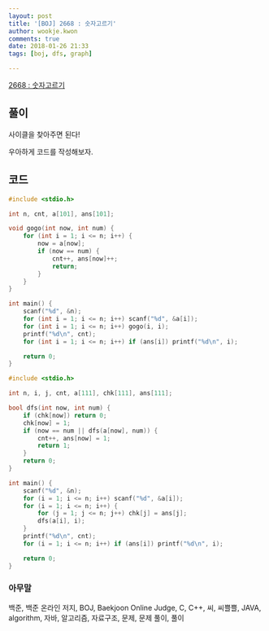 ```yaml
---
layout: post
title: '[BOJ] 2668 : 숫자고르기'
author: wookje.kwon
comments: true
date: 2018-01-26 21:33
tags: [boj, dfs, graph]

---
```


[2668 : 숫자고르기](https://www.acmicpc.net/problem/2668)

## 풀이

사이클을 찾아주면 된다!

우아하게 코드를 작성해보자.

## 코드

```cpp
#include <stdio.h>

int n, cnt, a[101], ans[101];

void gogo(int now, int num) {
	for (int i = 1; i <= n; i++) {
		now = a[now];
		if (now == num) {
			cnt++, ans[now]++;
			return;
		}
	}
}

int main() {
	scanf("%d", &n);
	for (int i = 1; i <= n; i++) scanf("%d", &a[i]);
	for (int i = 1; i <= n; i++) gogo(i, i);
	printf("%d\n", cnt);
	for (int i = 1; i <= n; i++) if (ans[i]) printf("%d\n", i);

	return 0;
}
```

```cpp
#include <stdio.h>

int n, i, j, cnt, a[111], chk[111], ans[111];

bool dfs(int now, int num) {
	if (chk[now]) return 0;
	chk[now] = 1;
	if (now == num || dfs(a[now], num)) {
		cnt++, ans[now] = 1;
		return 1;
	}
	return 0;
}

int main() {
	scanf("%d", &n);
	for (i = 1; i <= n; i++) scanf("%d", &a[i]);
	for (i = 1; i <= n; i++) {
		for (j = 1; j <= n; j++) chk[j] = ans[j];
		dfs(a[i], i);
	}
	printf("%d\n", cnt);
	for (i = 1; i <= n; i++) if (ans[i]) printf("%d\n", i);

	return 0;
}
```

### 아무말  
백준, 백준 온라인 저지, BOJ, Baekjoon Online Judge, C, C++, 씨, 씨쁠쁠, JAVA, algorithm, 자바, 알고리즘, 자료구조, 문제, 문제 풀이, 풀이
